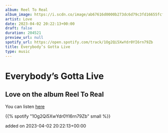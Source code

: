 ```yaml
---
album: Reel To Real
album_image: https://i.scdn.co/image/ab67616d0000b273dc6d79c3fd16655fcfc0baaf
artist: Love
date: 2023-04-02 20:22:13+00:00
draft: false
duration: 204521
preview_url: null
spotify_url: https://open.spotify.com/track/1Og2Qi5XwYdr0YI6rn79Zb
title: Everybody’s Gotta Live
type: music
---
```



# Everybody’s Gotta Live

## Love on the album Reel To Real

You can listen [here](https://open.spotify.com/track/1Og2Qi5XwYdr0YI6rn79Zb)

{{% spotify "1Og2Qi5XwYdr0YI6rn79Zb" small %}}

added on 2023-04-02 20:22:13+00:00